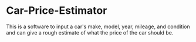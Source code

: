 # Car-Price-Estimator

This is a software to input a car's make, model, year, mileage, and condition and can give a rough estimate of what the price of the car should be.
